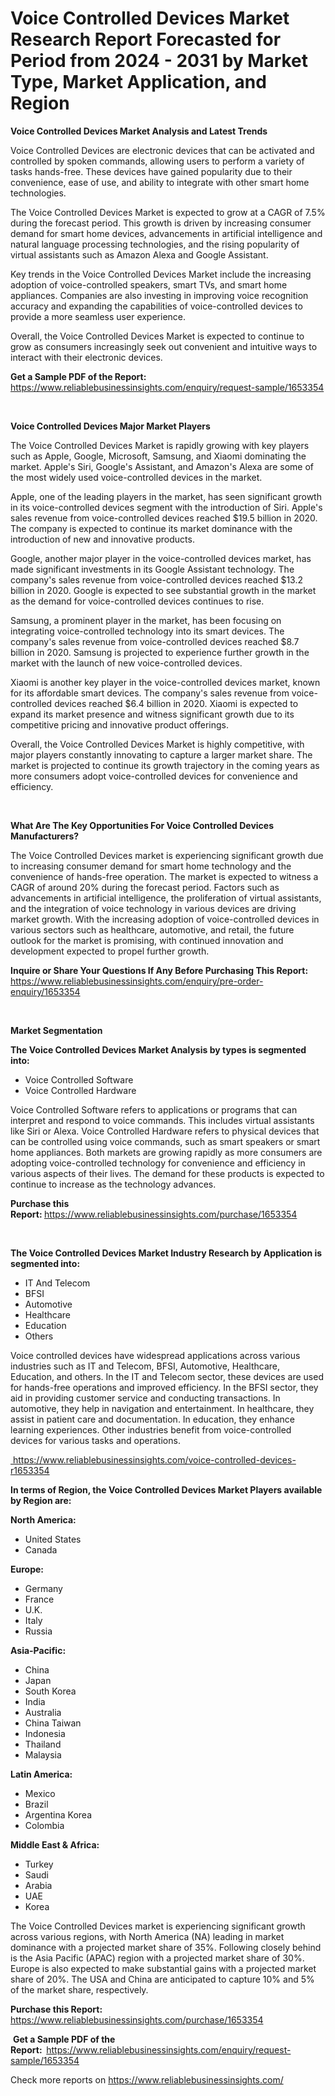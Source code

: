 <p><h1>Voice Controlled Devices Market Research Report Forecasted for Period from 2024 -  2031 by Market Type, Market Application, and Region</h1></p><p><strong>Voice Controlled Devices Market Analysis and Latest Trends</strong></p>
<p><p>Voice Controlled Devices are electronic devices that can be activated and controlled by spoken commands, allowing users to perform a variety of tasks hands-free. These devices have gained popularity due to their convenience, ease of use, and ability to integrate with other smart home technologies.</p><p>The Voice Controlled Devices Market is expected to grow at a CAGR of 7.5% during the forecast period. This growth is driven by increasing consumer demand for smart home devices, advancements in artificial intelligence and natural language processing technologies, and the rising popularity of virtual assistants such as Amazon Alexa and Google Assistant.</p><p>Key trends in the Voice Controlled Devices Market include the increasing adoption of voice-controlled speakers, smart TVs, and smart home appliances. Companies are also investing in improving voice recognition accuracy and expanding the capabilities of voice-controlled devices to provide a more seamless user experience.</p><p>Overall, the Voice Controlled Devices Market is expected to continue to grow as consumers increasingly seek out convenient and intuitive ways to interact with their electronic devices.</p></p>
<p><strong>Get a Sample PDF of the Report:&nbsp;</strong> <a href="https://www.reliablebusinessinsights.com/enquiry/request-sample/1653354">https://www.reliablebusinessinsights.com/enquiry/request-sample/1653354</a></p>
<p>&nbsp;</p>
<p><strong>Voice Controlled Devices Major Market Players</strong></p>
<p><p>The Voice Controlled Devices Market is rapidly growing with key players such as Apple, Google, Microsoft, Samsung, and Xiaomi dominating the market. Apple's Siri, Google's Assistant, and Amazon's Alexa are some of the most widely used voice-controlled devices in the market.</p><p>Apple, one of the leading players in the market, has seen significant growth in its voice-controlled devices segment with the introduction of Siri. Apple's sales revenue from voice-controlled devices reached $19.5 billion in 2020. The company is expected to continue its market dominance with the introduction of new and innovative products.</p><p>Google, another major player in the voice-controlled devices market, has made significant investments in its Google Assistant technology. The company's sales revenue from voice-controlled devices reached $13.2 billion in 2020. Google is expected to see substantial growth in the market as the demand for voice-controlled devices continues to rise.</p><p>Samsung, a prominent player in the market, has been focusing on integrating voice-controlled technology into its smart devices. The company's sales revenue from voice-controlled devices reached $8.7 billion in 2020. Samsung is projected to experience further growth in the market with the launch of new voice-controlled devices.</p><p>Xiaomi is another key player in the voice-controlled devices market, known for its affordable smart devices. The company's sales revenue from voice-controlled devices reached $6.4 billion in 2020. Xiaomi is expected to expand its market presence and witness significant growth due to its competitive pricing and innovative product offerings.</p><p>Overall, the Voice Controlled Devices Market is highly competitive, with major players constantly innovating to capture a larger market share. The market is projected to continue its growth trajectory in the coming years as more consumers adopt voice-controlled devices for convenience and efficiency.</p></p>
<p>&nbsp;</p>
<p><strong>What Are The Key Opportunities For Voice Controlled Devices Manufacturers?</strong></p>
<p><p>The Voice Controlled Devices market is experiencing significant growth due to increasing consumer demand for smart home technology and the convenience of hands-free operation. The market is expected to witness a CAGR of around 20% during the forecast period. Factors such as advancements in artificial intelligence, the proliferation of virtual assistants, and the integration of voice technology in various devices are driving market growth. With the increasing adoption of voice-controlled devices in various sectors such as healthcare, automotive, and retail, the future outlook for the market is promising, with continued innovation and development expected to propel further growth.</p></p>
<p><strong>Inquire or Share Your Questions If Any Before Purchasing This Report:</strong> <a href="https://www.reliablebusinessinsights.com/enquiry/pre-order-enquiry/1653354">https://www.reliablebusinessinsights.com/enquiry/pre-order-enquiry/1653354</a></p>
<p>&nbsp;</p>
<p><strong>Market Segmentation</strong></p>
<p><strong>The Voice Controlled Devices Market Analysis by types is segmented into:</strong></p>
<p><ul><li>Voice Controlled Software</li><li>Voice Controlled Hardware</li></ul></p>
<p><p>Voice Controlled Software refers to applications or programs that can interpret and respond to voice commands. This includes virtual assistants like Siri or Alexa. Voice Controlled Hardware refers to physical devices that can be controlled using voice commands, such as smart speakers or smart home appliances. Both markets are growing rapidly as more consumers are adopting voice-controlled technology for convenience and efficiency in various aspects of their lives. The demand for these products is expected to continue to increase as the technology advances.</p></p>
<p><strong>Purchase this Report:&nbsp;</strong><a href="https://www.reliablebusinessinsights.com/purchase/1653354">https://www.reliablebusinessinsights.com/purchase/1653354</a></p>
<p>&nbsp;</p>
<p><strong>The Voice Controlled Devices Market Industry Research by Application is segmented into:</strong></p>
<p><ul><li>IT And Telecom</li><li>BFSI</li><li>Automotive</li><li>Healthcare</li><li>Education</li><li>Others</li></ul></p>
<p><p>Voice controlled devices have widespread applications across various industries such as IT and Telecom, BFSI, Automotive, Healthcare, Education, and others. In the IT and Telecom sector, these devices are used for hands-free operations and improved efficiency. In the BFSI sector, they aid in providing customer service and conducting transactions. In automotive, they help in navigation and entertainment. In healthcare, they assist in patient care and documentation. In education, they enhance learning experiences. Other industries benefit from voice-controlled devices for various tasks and operations.</p></p>
<p><a href="https://www.reliablebusinessinsights.com/voice-controlled-devices-r1653354">&nbsp;https://www.reliablebusinessinsights.com/voice-controlled-devices-r1653354</a></p>
<p><strong>In terms of Region, the Voice Controlled Devices Market Players available by Region are:</strong></p>
<p>
    <p> <strong> North America: </strong>
        <ul>
            <li>United States</li>
            <li>Canada</li>
        </ul>
        </p> 
    <p> <strong> Europe: </strong>
        <ul>
            <li>Germany</li>
            <li>France</li>
            <li>U.K.</li>
            <li>Italy</li>
            <li>Russia</li>
        </ul>
        </p> 
    <p> <strong> Asia-Pacific: </strong>
        <ul>
            <li>China</li>
            <li>Japan</li>
            <li>South Korea</li>
            <li>India</li>
            <li>Australia</li>
            <li>China Taiwan</li>
            <li>Indonesia</li>
            <li>Thailand</li>
            <li>Malaysia</li>
        </ul>
        </p> 
    <p> <strong> Latin America: </strong>
        <ul>
            <li>Mexico</li>
            <li>Brazil</li>
            <li>Argentina Korea</li>
            <li>Colombia</li>
        </ul>
        </p> 
    <p> <strong> Middle East & Africa: </strong>
        <ul>
            <li>Turkey</li>
            <li>Saudi</li>
            <li>Arabia</li>
            <li>UAE</li>
            <li>Korea</li>
        </ul>
    </p>
    </p>
<p><p>The Voice Controlled Devices market is experiencing significant growth across various regions, with North America (NA) leading in market dominance with a projected market share of 35%. Following closely behind is the Asia Pacific (APAC) region with a projected market share of 30%. Europe is also expected to make substantial gains with a projected market share of 20%. The USA and China are anticipated to capture 10% and 5% of the market share, respectively.</p></p>
<p><strong>Purchase this Report: </strong><a href="https://www.reliablebusinessinsights.com/purchase/1653354">https://www.reliablebusinessinsights.com/purchase/1653354</a></p>
<p>&nbsp;<strong>Get a Sample PDF of the Report:&nbsp;&nbsp;</strong><a href="https://www.reliablebusinessinsights.com/enquiry/request-sample/1653354">https://www.reliablebusinessinsights.com/enquiry/request-sample/1653354</a></p>
<p><strong></strong></p>
<p>Check more reports on <a href="https://www.reliablebusinessinsights.com/">https://www.reliablebusinessinsights.com/</a></p>